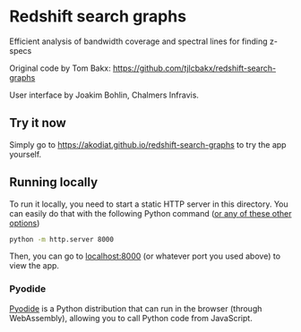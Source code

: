 
# Redshift search graphs
Efficient analysis of bandwidth coverage and spectral lines for finding z-specs

Original code by Tom Bakx: https://github.com/tjlcbakx/redshift-search-graphs

User interface by Joakim Bohlin, Chalmers Infravis.

## Try it now
Simply go to https://akodiat.github.io/redshift-search-graphs to try the app yourself.

## Running locally
To run it locally, you need to start a static HTTP server in this directory. You can easily do that with the following Python command ([or any of these other options](https://gist.github.com/willurd/5720255))

```sh
python -m http.server 8000
```

Then, you can go to [localhost:8000](HTTP:/localhost:8000) (or whatever port you used above) to view the app.


### Pyodide
[Pyodide](https://pyodide.org/) is a Python distribution that can run in the browser (through WebAssembly), allowing you to call Python code from JavaScript.